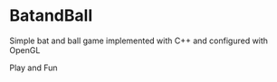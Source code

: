 # BatandBall
Simple bat and ball game implemented with C++ and configured with OpenGL

Play and Fun
